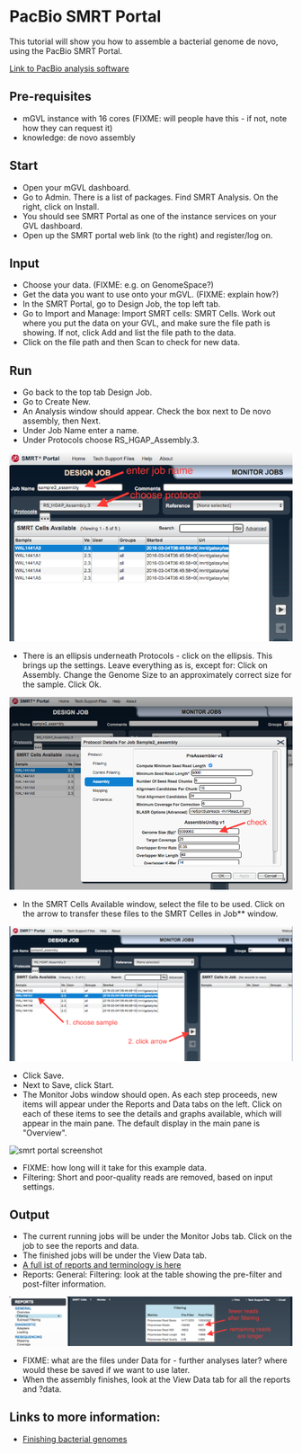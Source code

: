 # PacBio SMRT Portal

This tutorial will show you how to assemble a bacterial genome de novo, using the PacBio SMRT Portal.

[Link to PacBio analysis software](http://www.pacb.com/products-and-services/analytical-software/smrt-analysis/)

## Pre-requisites
- mGVL instance with 16 cores (FIXME: will people have this - if not, note how they can request it)
- knowledge: de novo assembly

## Start
- Open your mGVL dashboard.
- Go to Admin. There is a list of packages. Find SMRT Analysis. On the right, click on <ss>Install</ss>.
- You should see SMRT Portal as one of the instance services on your GVL dashboard.
- Open up the SMRT portal web link (to the right) and register/log on.

## Input
- Choose your data. (FIXME: e.g. on GenomeSpace?)
- Get the data you want to use onto your mGVL. (FIXME: explain how?)
- In the SMRT Portal, go to <ss>Design Job</ss>, the top left tab.
- Go to <ss>Import and Manage: Import SMRT cells: SMRT Cells</ss>. Work out where you put the data on your GVL, and make sure the file path is showing. If not, click <ss>Add</ss> and list the file path to the data.
- Click on the file path and then <ss>Scan</ss> to check for new data.

## Run
- Go back to the top tab <ss>Design Job</ss>.
- Go to <ss>Create New</ss>.
- An <ss>Analysis</ss> window should appear. Check the box next to <ss>De novo assembly</ss>, then <ss>Next</ss>.
- Under <ss>Job Name</ss> enter a name.
- Under <ss>Protocols</ss> choose <ss>RS_HGAP_Assembly.3</ss>.

![smrt portal screenshot](/media/screenshots/smrt1.png)

- There is an ellipsis underneath <ss>Protocols</ss> - click on the ellipsis. This brings up the settings. Leave everything as is, except for: Click on <ss>Assembly</ss>. Change the <ss>Genome Size</ss> to an approximately correct size for the sample. Click <ss>Ok</ss>.  

![smrt portal screenshot](/media/screenshots/smrt2.png)

- In the <ss>SMRT Cells Available</ss> window, select the file to be used. Click on the arrow to transfer these files to the SMRT Celles in Job** window.

![smrt portal screenshot](/media/screenshots/smrt3.png)

- Click <ss>Save</ss>.
- Next to <ss>Save</ss>, click <ss>Start</ss>.
- The <ss>Monitor Jobs</ss> window should open. As each step proceeds, new items will appear under the <ss>Reports</ss> and <ss>Data</ss> tabs on the left. Click on each of these items to see the details and graphs available, which will appear in the main pane. The default display in the main pane is "Overview".

![smrt portal screenshot](/media/screenshots/smrt4.png)

- FIXME: how long will it take for this example data.
- Filtering: Short and poor-quality reads are removed, based on input settings.


## Output
- The current running jobs will be under the <ss>Monitor Jobs</ss> tab. Click on the job to see the reports and data.
- The finished jobs will be under the <ss>View Data</ss> tab.
- [A full ist of reports and terminology is here](http://files.pacb.com/software/smrtanalysis/2.3.0/doc/smrtportal/help/Webhelp/SMRT_Portal.htm)
- <ss>Reports: General: Filtering</ss>: look at the table showing the pre-filter and post-filter information.

![smrt portal screenshot](/media/screenshots/smrt5.png)




- FIXME: what are the files under <ss>Data</ss> for - further analyses later? where would these be saved if we want to use later.
- When the assembly finishes, look at the <ss>View Data</ss> tab for all the reports and ?data.

## Links to more information:
- [Finishing bacterial genomes](https://github.com/PacificBiosciences/Bioinformatics-Training/wiki/Finishing-Bacterial-Genomes)
